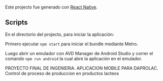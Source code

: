 Este projecto fue generado con [React Native](https://reactnative.dev/docs/environment-setup).

## Scripts

En el directorio del projecto, para iniciar la aplicación:

Primero ejecutar `npm start` para iniciar el bundle mediante Metro.

Luego abrir un emulador con AVD Manager de Android Studio y
correr el comando `npm run android` la cual abre la aplicación
en el emulador.

PROYECTO FINAL DE INGENIERIA. APLICACION MOBILE PARA DAPROLAC. Control de proceso de produccion en productos lacteos
